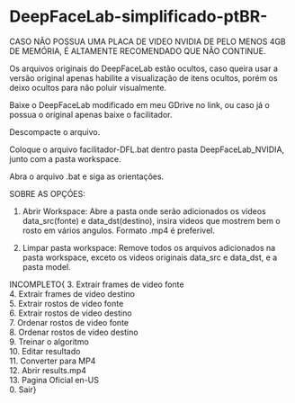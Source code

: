 # DeepFaceLab-simplificado-ptBR-

CASO NÃO POSSUA UMA PLACA DE VIDEO NVIDIA DE PELO MENOS 4GB DE MEMÓRIA, É ALTAMENTE RECOMENDADO QUE NÃO CONTINUE.

Os arquivos originais do DeepFaceLab estão ocultos, caso queira usar a versão original apenas habilite a visualização de itens ocultos, porém os deixo ocultos para não poluir visualmente. 

Baixe o DeepFaceLab modificado em meu GDrive no link, ou caso já o possua o original apenas baixe o facilitador.

Descompacte o arquivo.
 
Coloque o arquivo facilitador-DFL.bat dentro pasta DeepFaceLab_NVIDIA, junto com a pasta workspace.

Abra o arquivo .bat e siga as orientações.

SOBRE AS OPÇÓES:

1.  Abrir Workspace: 
Abre a pasta onde serão adicionados os videos data_src(fonte) e data_dst(destino), insira videos que mostrem bem o rosto em vários angulos. Formato .mp4 é preferivel.

2.  Limpar pasta workspace:
Remove todos os arquivos adicionados na pasta workspace, exceto os videos originais data_src e data_dst, e a pasta model.

INCOMPLETO{
3.  Extrair frames de video fonte    
4.  Extrair frames de video destino  
5.  Extrair rostos de video fonte    
6.  Extrair rostos de video destino  
7.  Ordenar rostos de video fonte    
8.  Ordenar rostos de video destino  
9.  Treinar o algoritmo              
10. Editar resultado                 
11. Converter para MP4               
12. Abrir results.mp4                
13. Pagina Oficial en-US             
0. Sair}                             


